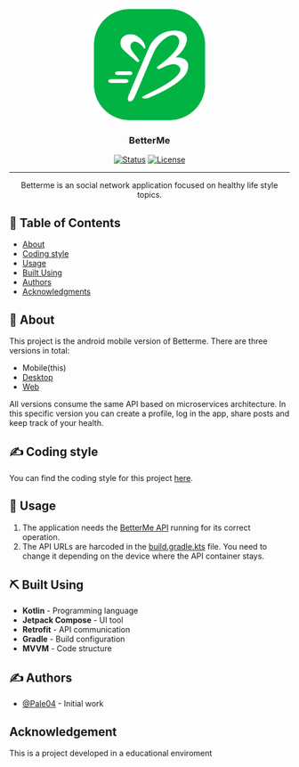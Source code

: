 <p align="center">
  <a href="" rel="noopener">
 <img width=200px height=200px src="./BetterMe_icon.png" alt="Betterme logo"></a>
</p>

<h3 align="center">BetterMe</h3>

<div align="center">

[![Status](https://img.shields.io/badge/status-active-success.svg)]()
[![License](https://img.shields.io/badge/license-GPL3.0-blue.svg)](/LICENSE)

</div>

---

<p align="center"> Betterme is an social network application focused on healthy life style topics.
    <br> 
</p>

## 📝 Table of Contents
- [About](#about)
- [Coding style](#coding_style)
- [Usage](#usage)
- [Built Using](#built_using)
- [Authors](#authors)
- [Acknowledgments](#acknowledgement)

## 🧐 About <a name = "about"></a>
This project is the android mobile version of Betterme. There are three versions in total:
- Mobile(this)
- [Desktop](https://github.com/Cuaju/betterme-desktop2)
- [Web](https://github.com/Guashasha/betterme-web)

All versions consume the same API based on microservices architecture. In this specific version you can create a profile, log in the app, share posts and keep track of your health.

## ✍️ Coding style <a name="coding_style"></a>
You can find the coding style for this project [here](https://github.com/Pale04/betterme-mobile/blob/main/StyleGuides/KotlinStyleGuide.md).

## 🎈 Usage <a name="usage"></a>
1. The application needs the [BetterMe API](https://github.com/Pale04/betterme-api) running for its correct operation.
2. The API URLs are harcoded in the [build.gradle.kts](https://github.com/Pale04/betterme-mobile/blob/main/app/build.gradle.kts) file. You need to change it depending on the device where the API container stays.


## ⛏️ Built Using <a name = "built_using"></a>
- **Kotlin** - Programming language
- **Jetpack Compose** - UI tool
- **Retrofit** - API communication
- **Gradle** - Build configuration
- **MVVM** - Code structure

## ✍️ Authors <a name="authors"></a>
- [@Pale04](https://github.com/kylelobo) - Initial work

## Acknowledgement <a name="acknowledgement"></a>
This is a project developed in a educational enviroment